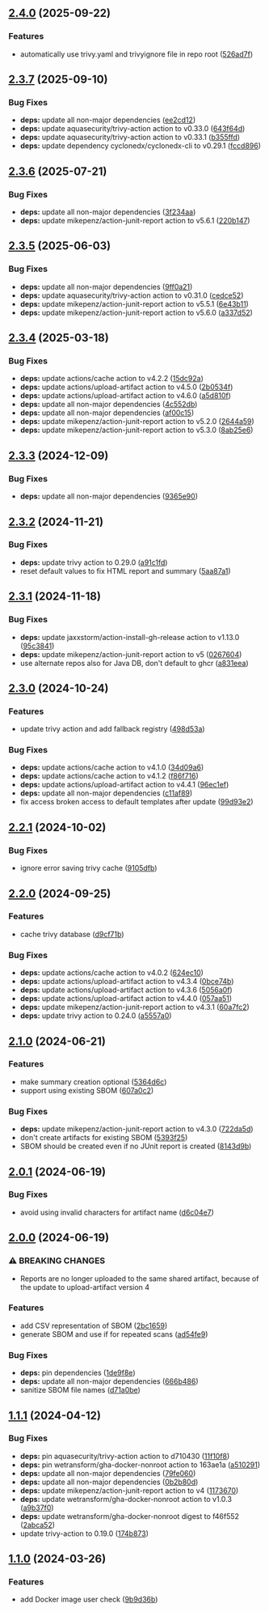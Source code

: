 ## [2.4.0](https://github.com/wetransform/gha-trivy/compare/v2.3.7...v2.4.0) (2025-09-22)

### Features

* automatically use trivy.yaml and trivyignore file in repo root ([526ad7f](https://github.com/wetransform/gha-trivy/commit/526ad7ffc687ea5044da026455db437fcf0cfe3c))

## [2.3.7](https://github.com/wetransform/gha-trivy/compare/v2.3.6...v2.3.7) (2025-09-10)

### Bug Fixes

* **deps:** update all non-major dependencies ([ee2cd12](https://github.com/wetransform/gha-trivy/commit/ee2cd12373cf2920cdaf5432d4326f39ebb16274))
* **deps:** update aquasecurity/trivy-action action to v0.33.0 ([643f64d](https://github.com/wetransform/gha-trivy/commit/643f64d5b790b4df1000bbed07243e12c6bfa646))
* **deps:** update aquasecurity/trivy-action action to v0.33.1 ([b355ffd](https://github.com/wetransform/gha-trivy/commit/b355ffdedf2b6ab68282e684cc385924c6838bba))
* **deps:** update dependency cyclonedx/cyclonedx-cli to v0.29.1 ([fccd896](https://github.com/wetransform/gha-trivy/commit/fccd89616b46f493603cd994785932a2826d1d9e))

## [2.3.6](https://github.com/wetransform/gha-trivy/compare/v2.3.5...v2.3.6) (2025-07-21)

### Bug Fixes

* **deps:** update all non-major dependencies ([3f234aa](https://github.com/wetransform/gha-trivy/commit/3f234aa2e657ecdd5a9696be3856512c1a9ec106))
* **deps:** update mikepenz/action-junit-report action to v5.6.1 ([220b147](https://github.com/wetransform/gha-trivy/commit/220b14757c89da0a7d4052e3b0e2c5652fc6d2bd))

## [2.3.5](https://github.com/wetransform/gha-trivy/compare/v2.3.4...v2.3.5) (2025-06-03)

### Bug Fixes

* **deps:** update all non-major dependencies ([9ff0a21](https://github.com/wetransform/gha-trivy/commit/9ff0a21ed23fcf175c083154f151b96cd5b04212))
* **deps:** update aquasecurity/trivy-action action to v0.31.0 ([cedce52](https://github.com/wetransform/gha-trivy/commit/cedce52073483decbdeec06963e2e8e91a5db53b))
* **deps:** update mikepenz/action-junit-report action to v5.5.1 ([6e43b11](https://github.com/wetransform/gha-trivy/commit/6e43b11cecee5402210dbacb501da001e7ec1910))
* **deps:** update mikepenz/action-junit-report action to v5.6.0 ([a337d52](https://github.com/wetransform/gha-trivy/commit/a337d522bd6b2579cf65607b18eccf4e8a2cd965))

## [2.3.4](https://github.com/wetransform/gha-trivy/compare/v2.3.3...v2.3.4) (2025-03-18)

### Bug Fixes

* **deps:** update actions/cache action to v4.2.2 ([15dc92a](https://github.com/wetransform/gha-trivy/commit/15dc92a947e0fd6646119c4027fe24f78bb70b19))
* **deps:** update actions/upload-artifact action to v4.5.0 ([2b0534f](https://github.com/wetransform/gha-trivy/commit/2b0534f239676cf2d24393b70665be40917592ed))
* **deps:** update actions/upload-artifact action to v4.6.0 ([a5d810f](https://github.com/wetransform/gha-trivy/commit/a5d810f9d6380f8d7e29f606288523d95ed41881))
* **deps:** update all non-major dependencies ([4c552db](https://github.com/wetransform/gha-trivy/commit/4c552db068c3d316107cf97eae2406bfc49c55b0))
* **deps:** update all non-major dependencies ([af00c15](https://github.com/wetransform/gha-trivy/commit/af00c15326cdaf88f14635c06b9532251a82a748))
* **deps:** update mikepenz/action-junit-report action to v5.2.0 ([2644a59](https://github.com/wetransform/gha-trivy/commit/2644a5958a974b9dd32bf33ade32f87b83acf744))
* **deps:** update mikepenz/action-junit-report action to v5.3.0 ([8ab25e6](https://github.com/wetransform/gha-trivy/commit/8ab25e60d01a690b6b376c3bae5a01bf34b087ad))

## [2.3.3](https://github.com/wetransform/gha-trivy/compare/v2.3.2...v2.3.3) (2024-12-09)

### Bug Fixes

* **deps:** update all non-major dependencies ([9365e90](https://github.com/wetransform/gha-trivy/commit/9365e90bb2af5775bde826b1883e5008ea785804))

## [2.3.2](https://github.com/wetransform/gha-trivy/compare/v2.3.1...v2.3.2) (2024-11-21)

### Bug Fixes

* **deps:** update trivy action to 0.29.0 ([a91c1fd](https://github.com/wetransform/gha-trivy/commit/a91c1fd8a8a59ab3676e8eca8221a02f40b25fcc))
* reset default values to fix HTML report and summary ([5aa87a1](https://github.com/wetransform/gha-trivy/commit/5aa87a1ba4259d21fe77ddaf511abe78da63a3df))

## [2.3.1](https://github.com/wetransform/gha-trivy/compare/v2.3.0...v2.3.1) (2024-11-18)

### Bug Fixes

* **deps:** update jaxxstorm/action-install-gh-release action to v1.13.0 ([95c3841](https://github.com/wetransform/gha-trivy/commit/95c3841501f706816e146c81f926ce99617f3afa))
* **deps:** update mikepenz/action-junit-report action to v5 ([0267604](https://github.com/wetransform/gha-trivy/commit/0267604aaee5f514156ef0022c2cce84ca31c5fa))
* use alternate repos also for Java DB, don't default to ghcr ([a831eea](https://github.com/wetransform/gha-trivy/commit/a831eea10581e55c6f017e1a34c76545b0a02928))

## [2.3.0](https://github.com/wetransform/gha-trivy/compare/v2.2.1...v2.3.0) (2024-10-24)

### Features

* update trivy action and add fallback registry ([498d53a](https://github.com/wetransform/gha-trivy/commit/498d53ae0c052d985678234f220da70e6c2dd53e))

### Bug Fixes

* **deps:** update actions/cache action to v4.1.0 ([34d09a6](https://github.com/wetransform/gha-trivy/commit/34d09a6ae9b2345ff758db5f3e20334a53ee82b2))
* **deps:** update actions/cache action to v4.1.2 ([f86f716](https://github.com/wetransform/gha-trivy/commit/f86f7164c154ad5f5415394b3e16ae70fd43d75c))
* **deps:** update actions/upload-artifact action to v4.4.1 ([96ec1ef](https://github.com/wetransform/gha-trivy/commit/96ec1ef15316c4a5832ae36c30a2ffd447682884))
* **deps:** update all non-major dependencies ([c11af89](https://github.com/wetransform/gha-trivy/commit/c11af89fd67cb3bd8a40c774f6ad495f0330bb61))
* fix access broken access to default templates after update ([99d93e2](https://github.com/wetransform/gha-trivy/commit/99d93e22d572ee5da64dce5f426adb2b37cd78e6))

## [2.2.1](https://github.com/wetransform/gha-trivy/compare/v2.2.0...v2.2.1) (2024-10-02)

### Bug Fixes

* ignore error saving trivy cache ([9105dfb](https://github.com/wetransform/gha-trivy/commit/9105dfb41162743904efaac93075001dd6ea4c3f))

## [2.2.0](https://github.com/wetransform/gha-trivy/compare/v2.1.0...v2.2.0) (2024-09-25)

### Features

* cache trivy database ([d9cf71b](https://github.com/wetransform/gha-trivy/commit/d9cf71bf6c1d5271bbe17b16a2d7180ac5dadbb3))

### Bug Fixes

* **deps:** update actions/cache action to v4.0.2 ([624ec10](https://github.com/wetransform/gha-trivy/commit/624ec100e3c156860ce96d44e67b424675b7ad36))
* **deps:** update actions/upload-artifact action to v4.3.4 ([0bce74b](https://github.com/wetransform/gha-trivy/commit/0bce74bcd454aa5e872e13140574f8c550d6c04d))
* **deps:** update actions/upload-artifact action to v4.3.6 ([5056a0f](https://github.com/wetransform/gha-trivy/commit/5056a0ffa5ac5f326ea8005dbc5fa356c690c39d))
* **deps:** update actions/upload-artifact action to v4.4.0 ([057aa51](https://github.com/wetransform/gha-trivy/commit/057aa51c1cc69c998314b5ed808fac788b2814e4))
* **deps:** update mikepenz/action-junit-report action to v4.3.1 ([60a7fc2](https://github.com/wetransform/gha-trivy/commit/60a7fc2e279832f2ac53b69e0da3c29bc69d05ed))
* **deps:** update trivy action to 0.24.0 ([a5557a0](https://github.com/wetransform/gha-trivy/commit/a5557a0f3717353c3b2f4c56d0fd087125e15274))

## [2.1.0](https://github.com/wetransform/gha-trivy/compare/v2.0.1...v2.1.0) (2024-06-21)


### Features

* make summary creation optional ([5364d6c](https://github.com/wetransform/gha-trivy/commit/5364d6c863a77d2716a3668cbd71dd5ee51b53fc))
* support using existing SBOM ([607a0c2](https://github.com/wetransform/gha-trivy/commit/607a0c2b8d839bb056c8a6911b1815d945ad5b12))


### Bug Fixes

* **deps:** update mikepenz/action-junit-report action to v4.3.0 ([722da5d](https://github.com/wetransform/gha-trivy/commit/722da5d5864cc511b4319b67b87b9c76635bb0cb))
* don't create artifacts for existing SBOM ([5393f25](https://github.com/wetransform/gha-trivy/commit/5393f255379b342df3046e32c2a21a351bc92791))
* SBOM should be created even if no JUnit report is created ([8143d9b](https://github.com/wetransform/gha-trivy/commit/8143d9bdfbab79a3fb908e45b614e1782d9abc84))

## [2.0.1](https://github.com/wetransform/gha-trivy/compare/v2.0.0...v2.0.1) (2024-06-19)


### Bug Fixes

* avoid using invalid characters for artifact name ([d6c04e7](https://github.com/wetransform/gha-trivy/commit/d6c04e7c87db5667df07656eb1679fd5d2ae7f6f))

## [2.0.0](https://github.com/wetransform/gha-trivy/compare/v1.1.1...v2.0.0) (2024-06-19)


### ⚠ BREAKING CHANGES

* Reports are no longer uploaded to the same shared
artifact, because of the update to upload-artifact version 4

### Features

* add CSV representation of SBOM ([2bc1659](https://github.com/wetransform/gha-trivy/commit/2bc165991a988b0330c3c99d2b959ce10db27d0c))
* generate SBOM and use if for repeated scans ([ad54fe9](https://github.com/wetransform/gha-trivy/commit/ad54fe9b546b24dc1e583e9a582592f01c63f210))


### Bug Fixes

* **deps:** pin dependencies ([1de9f8e](https://github.com/wetransform/gha-trivy/commit/1de9f8edd115de1824a7eae52364ca7875f31446))
* **deps:** update all non-major dependencies ([666b486](https://github.com/wetransform/gha-trivy/commit/666b486dc333d3e664aeba42fa469cb22a6cca81))
* sanitize SBOM file names ([d71a0be](https://github.com/wetransform/gha-trivy/commit/d71a0bee035a1fab51075d36906eeac6a2577cab))

## [1.1.1](https://github.com/wetransform/gha-trivy/compare/v1.1.0...v1.1.1) (2024-04-12)


### Bug Fixes

* **deps:** pin aquasecurity/trivy-action action to d710430 ([11f10f8](https://github.com/wetransform/gha-trivy/commit/11f10f8bca8d941f65a6eabc8086300b37aa81a0))
* **deps:** pin wetransform/gha-docker-nonroot action to 163ae1a ([a510291](https://github.com/wetransform/gha-trivy/commit/a5102913aec03f3aba9aaadc0467a0e0431d4e95))
* **deps:** update all non-major dependencies ([79fe060](https://github.com/wetransform/gha-trivy/commit/79fe060c8133fcd6d574df760c029d87ab6d437d))
* **deps:** update all non-major dependencies ([0b2b80d](https://github.com/wetransform/gha-trivy/commit/0b2b80d2ec06d092ab918fa219816d84470a0695))
* **deps:** update mikepenz/action-junit-report action to v4 ([1173670](https://github.com/wetransform/gha-trivy/commit/1173670efb470eeaac7b89ed9f5c198a4c0f4276))
* **deps:** update wetransform/gha-docker-nonroot action to v1.0.3 ([a9b37f0](https://github.com/wetransform/gha-trivy/commit/a9b37f04783b8862e23959ed4f412083c432b49a))
* **deps:** update wetransform/gha-docker-nonroot digest to f46f552 ([2abca52](https://github.com/wetransform/gha-trivy/commit/2abca52fc7faf5f6fe2a44faa379a008d5bfaeb6))
* update trivy-action to 0.19.0 ([174b873](https://github.com/wetransform/gha-trivy/commit/174b8738d195d43f5239797760391db4e8da3b47))

## [1.1.0](https://github.com/wetransform/gha-trivy/compare/v1.0.0...v1.1.0) (2024-03-26)


### Features

* add Docker image user check ([9b9d36b](https://github.com/wetransform/gha-trivy/commit/9b9d36ba509a24df38f2e269d43b46383d59ace1))
